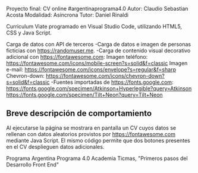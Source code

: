 Proyecto final: CV online
#argentinaprograma4.0
Autor: Claudio Sebastian Acosta
Modalidad: Asíncrona
Tutor: Daniel Rinaldi

Curriculum Viate programado en Visual Studio Code, utilizando HTML5, CSS y Java Script.

Carga de datos con API de terceros
-Carga de datos e imagen de personas ficticias con https://randomuser.me.
-Carga de contenido visual decorativo adicional con https://fontawesome.com:
	Imagen teléfono: https://fontawesome.com/icons/mobile-screen?s=solid&f=classic
	Imagen e-mail:  https://fontawesome.com/icons/envelope?s=regular&f=sharp
	Chevron-down: https://fontawesome.com/icons/chevron-down?s=solid&f=classic
-Fuentes importadas de https://fonts.google.com:
	https://fonts.google.com/specimen/Atkinson+Hyperlegible?query=Atkinson
	https://fonts.google.com/specimen/Tilt+Neon?query=Tilt+Neon

Breve descripción de comportamiento
--------------------------------------------
Al ejecutarse la página se mostrara en pantalla un CV cuyos datos se rellenan con datos aleatorios provistos por https://fontawesome.com mediante Java Script. El mismo código permite que dos botones presentes en el CV desplieguen datos adicionales.

Programa Argentina Programa 4.0 Academia Ticmas, "Primeros pasos del Desarrollo Front End"